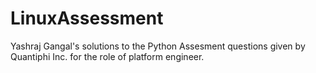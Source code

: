 # LinuxAssessment
Yashraj Gangal's solutions to the Python Assesment questions given by Quantiphi Inc. for the role of platform engineer.

